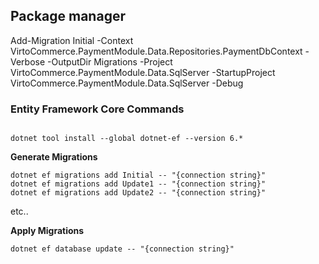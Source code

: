 
## Package manager 
Add-Migration Initial -Context VirtoCommerce.PaymentModule.Data.Repositories.PaymentDbContext  -Verbose -OutputDir Migrations -Project VirtoCommerce.PaymentModule.Data.SqlServer -StartupProject VirtoCommerce.PaymentModule.Data.SqlServer  -Debug



### Entity Framework Core Commands
```

dotnet tool install --global dotnet-ef --version 6.*
```

**Generate Migrations**

```
dotnet ef migrations add Initial -- "{connection string}"
dotnet ef migrations add Update1 -- "{connection string}"
dotnet ef migrations add Update2 -- "{connection string}"
```

etc..

**Apply Migrations**

`dotnet ef database update -- "{connection string}"`
